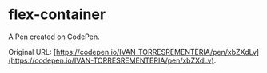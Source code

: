 # flex-container

A Pen created on CodePen.

Original URL: [https://codepen.io/IVAN-TORRESREMENTERIA/pen/xbZXdLv](https://codepen.io/IVAN-TORRESREMENTERIA/pen/xbZXdLv).

